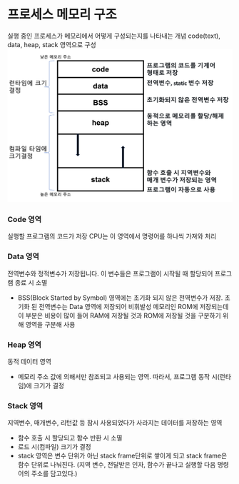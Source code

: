 # 프로세스 메모리 구조
실행 중인 프로세스가 메모리에서 어떻게 구성되는지를 나타내는 개념
code(text), data, heap, stack 영역으로 구성
![process_memory_map](../image/process_memory_map.png)

### Code 영역
실행할 프로그램의 코드가 저장
CPU는 이 영역에서 명령어를 하나씩 가져와 처리

### Data 영역
전역변수와 정적변수가 저장됩니다. 이 변수들은 프로그램이 시작될 때 할당되어 프로그램 종료 시 소멸
- BSS(Block Started by Symbol) 영역에는 초기화 되지 않은 전역변수가 저장. 초기화 된 전역변수는 Data 영역에 저장되어 비휘발성 메모리인 ROM에 저장되는데 이 부분은 비용이 많이 들어 RAM에 저장될 것과 ROM에 저장될 것을 구분하기 위해 영역을 구분해 사용

### Heap 영역
동적 데이터 영역
- 메모리 주소 값에 의해서만 참조되고 사용되는 영역. 따라서, 프로그램 동작 시(런타임)에 크기가 결정

### Stack 영역
지역변수, 매개변수, 리턴값 등 잠시 사용되었다가 사라지는 데이터를 저장하는 영역
- 함수 호출 시 할당되고 함수 반환 시 소멸
- 로드 시(컴파일) 크기가 결정
- stack 영역은 변수 단위가 아닌 stack frame단위로 쌓이게 되고 stack frame은 함수 단위로 나눠진다. (지역 변수, 전달받은 인자, 함수가 끝나고 실행할 다음 명령어의 주소를 담고있다.)
